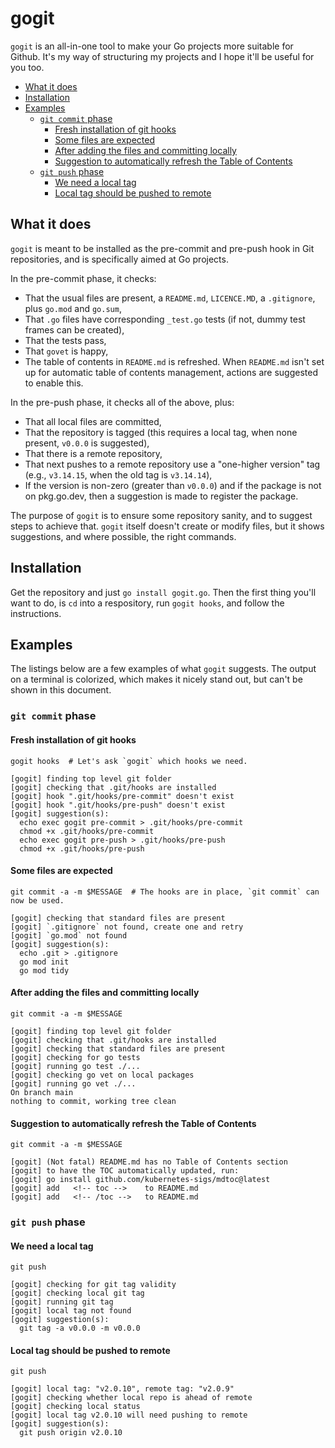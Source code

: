 # gogit

`gogit` is an all-in-one tool to make your Go projects more suitable for Github. It's my way of structuring my projects and I hope it'll be useful for you too.

<!-- toc -->
- [What it does](#what-it-does)
- [Installation](#installation)
- [Examples](#examples)
  - [<code>git commit</code> phase](#git-commit-phase)
    - [Fresh installation of git hooks](#fresh-installation-of-git-hooks)
    - [Some files are expected](#some-files-are-expected)
    - [After adding the files and committing locally](#after-adding-the-files-and-committing-locally)
    - [Suggestion to automatically refresh the Table of Contents](#suggestion-to-automatically-refresh-the-table-of-contents)
  - [<code>git push</code> phase](#git-push-phase)
    - [We need a local tag](#we-need-a-local-tag)
    - [Local tag should be pushed to remote](#local-tag-should-be-pushed-to-remote)
<!-- /toc -->

## What it does

`gogit` is meant to be installed as the pre-commit and pre-push hook in Git repositories, and is specifically aimed at Go projects.

In the pre-commit phase, it checks:

- That the usual files are present, a `README.md`, `LICENCE.MD`, a `.gitignore`, plus `go.mod` and `go.sum`,
- That `.go` files have corresponding `_test.go` tests (if not, dummy test frames can be created),
- That the tests pass,
- That `govet` is happy,
- The table of contents in `README.md` is refreshed. When `README.md` isn't set up for automatic table of contents management, actions are suggested to enable this.

In the pre-push phase, it checks all of the above, plus:

- That all local files are committed,
- That the repository is tagged (this requires a local tag, when none present, `v0.0.0` is suggested),
- That there is a remote repository,
- That next pushes to a remote repository use a "one-higher version" tag (e.g., `v3.14.15`, when the old tag is `v3.14.14`),
- If the version is non-zero (greater than `v0.0.0`) and if the package is not on pkg.go.dev, then a suggestion is made to register the package.

The purpose of `gogit` is to ensure some repository sanity, and to suggest steps to achieve that. `gogit` itself doesn't create or modify files, but it shows suggestions, and where possible, the right commands.

## Installation

Get the repository and just `go install gogit.go`. Then the first thing you'll want to do, is `cd` into a respository, run `gogit hooks`, and follow the instructions.

## Examples

The listings below are a few examples of what `gogit` suggests. The output on a terminal is colorized, which makes it nicely stand out, but can't be shown in this document.

### `git commit` phase

#### Fresh installation of git hooks

```plain
gogit hooks  # Let's ask `gogit` which hooks we need.

[gogit] finding top level git folder
[gogit] checking that .git/hooks are installed
[gogit] hook ".git/hooks/pre-commit" doesn't exist
[gogit] hook ".git/hooks/pre-push" doesn't exist
[gogit] suggestion(s):
  echo exec gogit pre-commit > .git/hooks/pre-commit
  chmod +x .git/hooks/pre-commit
  echo exec gogit pre-push > .git/hooks/pre-push
  chmod +x .git/hooks/pre-push
```

#### Some files are expected

```plain
git commit -a -m $MESSAGE  # The hooks are in place, `git commit` can now be used.

[gogit] checking that standard files are present
[gogit] `.gitignore` not found, create one and retry
[gogit] `go.mod` not found
[gogit] suggestion(s):
  echo .git > .gitignore
  go mod init
  go mod tidy
```

#### After adding the files and committing locally

```plain
git commit -a -m $MESSAGE

[gogit] finding top level git folder
[gogit] checking that .git/hooks are installed
[gogit] checking that standard files are present
[gogit] checking for go tests
[gogit] running go test ./...
[gogit] checking go vet on local packages
[gogit] running go vet ./...
On branch main
nothing to commit, working tree clean
```

#### Suggestion to automatically refresh the Table of Contents

```plain
git commit -a -m $MESSAGE

[gogit] (Not fatal) README.md has no Table of Contents section
[gogit] to have the TOC automatically updated, run:
[gogit] go install github.com/kubernetes-sigs/mdtoc@latest
[gogit] add   <!-- toc -->    to README.md
[gogit] add   <!-- /toc -->   to README.md
```

### `git push` phase

#### We need a local tag

```plain
git push

[gogit] checking for git tag validity
[gogit] checking local git tag
[gogit] running git tag
[gogit] local tag not found
[gogit] suggestion(s):
  git tag -a v0.0.0 -m v0.0.0
```

#### Local tag should be pushed to remote

```plain
git push

[gogit] local tag: "v2.0.10", remote tag: "v2.0.9"
[gogit] checking whether local repo is ahead of remote
[gogit] checking local status
[gogit] local tag v2.0.10 will need pushing to remote
[gogit] suggestion(s):
  git push origin v2.0.10
```